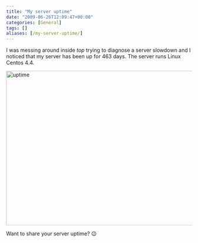 ```yaml
---
title: "My server uptime"
date: "2009-06-26T12:09:47+00:00"
categories: [General]
tags: []
aliases: [/my-server-uptime/]
---
```


I was messing around inside *top* trying to diagnose a server slowdown and I noticed that my server has been up for 463 days. The server runs Linux Centos 4.4.

<img class="aligncenter size-full wp-image-1338" title="uptime" src="/images/uploads/2009/06/uptime.PNG" alt="uptime" width="667" height="420" />

Want to share your server uptime? :wink:
